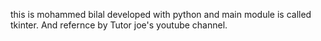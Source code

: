 this is mohammed bilal developed with python and main module  is called tkinter.
And refernce by Tutor joe's youtube channel.
